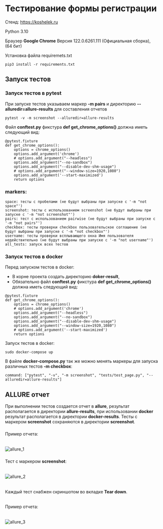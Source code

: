 # Тестирование формы регистрации
Стенд: https://koshelek.ru 

Python 3.10

Браузер __Google Chrome__ Версия 122.0.6261.111 (Официальная сборка), (64 бит)

Установка файла requiremets.txt
````
pip3 install -r requirements.txt
````
## Запуск тестов

### Запуск тестов в pytest
При запуске тестов указываем маркер __-m pairs__ и директорию __--alluredir=allure-results__ для составления отчетов
````
pytest -v -m screenshot --alluredir=allure-results
````
Файл __conftest.py__ фикстура __def get_chrome_options()__ должна иметь следующий вид:
````
@pytest.fixture
def get_chrome_options():
    options = chrome_options()
    options.add_argument('chrome')
    # options.add_argument("--headless")
    options.add_argument("--no-sandbox")
    options.add_argument("--disable-dev-shm-usage")
    # options.add_argument("--window-size=1920,1080")
    options.add_argument('--start-maximized')
    return options
````

### markers:
````
space: тесты с пробелами (не будут выбраны при запуске с '-m "not space"')
screenshot: тесты с использованием screenshot (не будут выбраны при запуске с '-m "not screenshot"')
pairs: тест с использованием pairwise (не будут выбраны при запуске с '-m "not pairs"')
checkbox: тесты проверки checkbox пользовательское соглашение (не будут выбраны при запуске с '-m "not checkbox"')
username: тесты проверки всплывающего окна Имя пользователя недействительно (не будут выбраны при запуске с '-m "not username"')
all_tests: запуск всех тестов
````
### Запуск тестов в docker

Перед запуском тестов в docker:
- В корне проекта создать директорию __doker-result__,
- Обязательно файл __conftest.py__ фикстура __def get_chrome_options()__ должна иметь следующий вид:  
````
@pytest.fixture
def get_chrome_options():
    options = chrome_options()
    # options.add_argument('chrome')
    options.add_argument("--headless")
    options.add_argument("--no-sandbox")
    options.add_argument("--disable-dev-shm-usage")
    options.add_argument("--window-size=1920,1080")
    # options.add_argument('--start-maximized')
    return options
````
Запуск тестов в docker:
````
sudo docker-compose up
````
В файле __docker-compose.py__ так же можно менять маркеры для запуска различных тестов __-m checkbox__:
````
command: ["pytest", "-v", "-m screenshot", "tests/test_page.py", "--alluredir=allure-results"]
````
## ALLURE отчет
При выполнении тестов создается отчет в __allure__, результат располагается в директории __allure-results__,
при использовании __docker__ результат располагается в директории __docker-results__.
Тесты с маркером __screenshot__ сохраняются в директории __screenshot__.
#####
Пример отчета:
######
![allure_1](https://github.com/MaximRock/Python/assets/95434302/05f1074a-449b-4a7d-a33d-7898d930343d)
#####
Тест с маркером __screenshot__:
######
![allure_2](https://github.com/MaximRock/Python/assets/95434302/c1fa6e1d-deec-4aec-9307-1ee3b03acb04)
######
Каждый тест снабжен скриншотом во вкладке __Tear down__.
######
Пример отчета:
######
![allure_3](https://github.com/MaximRock/Python/assets/95434302/62f6f1b5-1a3e-46c6-9835-3172bf8aadf3)
